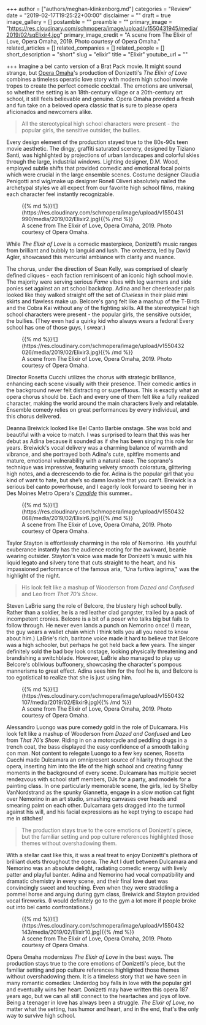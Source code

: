 +++
author = ["authors/meghan-klinkenborg.md"]
categories = "Review"
date = "2019-02-17T19:25:22+00:00"
disclaimer = ""
draft = true
image_gallery = []
postamble = ""
preamble = ""
primary_image = "https://res.cloudinary.com/schmopera/image/upload/v1550431945/media/2019/02/sqElixir4.jpg"
primary_image_credit = "A scene from The Elixir of Love, Opera Omaha, 2019. Photo courtesy of Opera Omaha."
related_articles = []
related_companies = []
related_people = []
short_description = "short"
slug = "elixir"
title = "Elixir"
youtube_url = ""

+++
Imagine a bel canto version of a Brat Pack movie. It might sound strange, but [Opera Omaha](/scene/companies/opera-omaha/)'s production of Donizetti's _The Elixir of Love_ combines a timeless operatic love story with modern high school movie tropes to create the perfect comedic cocktail. The emotions are universal, so whether the setting is an 18th-century village or a 20th-century art school, it still feels believable and genuine. Opera Omaha provided a fresh and fun take on a beloved opera classic that is sure to please opera aficionados and newcomers alike.

>All the stereotypical high school characters were present - the popular girls, the sensitive outsider, the bullies.

Every design element of the production stayed true to the 80s-90s teen movie aesthetic. The dingy, graffiti saturated scenery, designed by Tiziano Santi, was highlighted by projections of urban landscapes and colorful skies through the large, industrial windows. Lighting designer, D.M. Wood, employed subtle shifts that provided comedic and emotional focal points which were crucial in the large ensemble scenes. Costume designer Claudia Penigotti and wig/make up designer Ronell Oliveri absolutely nailed the archetypal styles we all expect from our favorite high school films, making each character feel instantly recognizable.

<figure data-type="image">{{% md %}}![](https://res.cloudinary.com/schmopera/image/upload/v1550431990/media/2019/02/Elixir2.jpg){{% /md %}}

<figcaption>A scene from The Elixir of Love, Opera Omaha, 2019. Photo courtesy of Opera Omaha.</figcaption>

</figure>

While _The Elixir of Love_ is a comedic masterpiece, Donizetti’s music ranges from brilliant and bubbly to languid and lush. The orchestra, led by David Agler, showcased this mercurial ambiance with clarity and nuance.

The chorus, under the direction of Sean Kelly, was comprised of clearly defined cliques - each faction reminiscent of an iconic high school movie. The majority were serving serious _Fame_ vibes with leg warmers and side ponies set against an art school backdrop. Adina and her cheerleader pals looked like they walked straight off the set of _Clueless_ in their plaid mini skirts and flawless make up. Belcore's gang felt like a mashup of the T-Birds and the Cobra Kai without any of the fighting skills. All the stereotypical high school characters were present - the popular girls, the sensitive outsider, the bullies. (They even had a quirky kid who always wears a fedora! Every school has one of those guys, I swear.)

<figure data-type="image">{{% md %}}![](https://res.cloudinary.com/schmopera/image/upload/v1550432026/media/2019/02/Elixir3.jpg){{% /md %}}

<figcaption>A scene from The Elixir of Love, Opera Omaha, 2019. Photo courtesy of Opera Omaha.</figcaption>

</figure>

Director Rosetta Cucchi utilizes the chorus with strategic brilliance, enhancing each scene visually with their presence. Their comedic antics in the background never felt distracting or superfluous. This is exactly what an opera chorus should be. Each and every one of them felt like a fully realized character, making the world around the main characters lively and relatable. Ensemble comedy relies on great performances by every individual, and this chorus delivered.

Deanna Breiwick looked like Bel Canto Barbie onstage. She was bold and beautiful with a voice to match. I was surprised to learn that this was her debut as Adina because it sounded as if she has been singing this role for years. Breiwick's vocal delivery was a charming balance of warmth and vibrance, and she portrayed both Adina's cute, spitfire moments and mature, emotional vulnerability with a natural ease. The soprano's technique was impressive, featuring velvety smooth coloratura, glittering high notes, and a decrescendo to die for. Adina is the popular girl that you kind of want to hate, but she’s so damn lovable that you can't. Breiwick is a serious bel canto powerhouse, and I eagerly look forward to seeing her in Des Moines Metro Opera's [_Candide_](http://desmoinesmetroopera.org/productions/candide/) this summer..

<figure data-type="image">{{% md %}}![](https://res.cloudinary.com/schmopera/image/upload/v1550432068/media/2019/02/Elixir6.jpg){{% /md %}}

<figcaption>A scene from The Elixir of Love, Opera Omaha, 2019. Photo courtesy of Opera Omaha.</figcaption>

</figure>

Taylor Stayton is effortlessly charming in the role of Nemorino. His youthful exuberance instantly has the audience rooting for the awkward, beanie wearing outsider. Stayton's voice was made for Donizetti's music with his liquid legato and silvery tone that cuts straight to the heart, and his impassioned performance of the famous aria, "Una furtiva lagrima," was the highlight of the night.

>His look felt like a mashup of Wooderson from _Dazed and Confused_ and Leo from _That 70’s Show_.

Steven LaBrie sang the role of Belcore, the blustery high school bully. Rather than a soldier, he is a red leather clad gangster, trailed by a pack of incompetent cronies. Belcore is a bit of a poser who talks big but fails to follow through. He never even lands a punch on Nemorino once! (I mean, the guy wears a wallet chain which I think tells you all you need to know about him.) LaBrie's rich, baritone voice made it hard to believe that Belcore was a high schooler, but perhaps he got held back a few years. The singer definitely sold the bad boy look onstage, looking physically threatening and brandishing a switchblade. However, LaBrie also managed to play up Belcore's oblivious buffoonery, showcasing the character's pompous mannerisms to great effect. Adina sees him for the fool he is, and Belcore is too egotistical to realize that she is just using him.

<figure data-type="image">{{% md %}}![](https://res.cloudinary.com/schmopera/image/upload/v1550432107/media/2019/02/Elixir9.jpg){{% /md %}}

<figcaption>A scene from The Elixir of Love, Opera Omaha, 2019. Photo courtesy of Opera Omaha.</figcaption>

</figure>

Alessandro Luongo was pure comedy gold in the role of Dulcamara. His look felt like a mashup of Wooderson from _Dazed and Confused_ and Leo from _That 70’s Show_. Riding in on a motorcycle and peddling drugs in a trench coat, the bass displayed the easy confidence of a smooth talking con man. Not content to relegate Luongo to a few key scenes, Rosetta Cucchi made Dulcamara an omnipresent source of hilarity throughout the opera, inserting him into the life of the high school and creating funny moments in the background of every scene. Dulcamara has multiple secret rendezvous with school staff members, DJs for a party, and models for a painting class. In one particularly memorable scene, the girls, led by Shelby VanNordstrand as the spunky Giannetta, engage in a slow motion cat fight over Nemorino in an art studio, smashing canvases over heads and smearing paint on each other. Dulcamara gets dragged into the turmoil against his will, and his facial expressions as he kept trying to escape had me in stitches!

>The production stays true to the core emotions of Donizetti's piece, but the familiar setting and pop culture references highlighted those themes without overshadowing them.

With a stellar cast like this, it was a real treat to enjoy Donizetti's plethora of brilliant duets throughout the opera. The Act I duet between Dulcamara and Nemorino was an absolute delight, radiating comedic energy with lively patter and playful banter. Adina and Nemorino had vocal compatibility and dramatic chemistry in every scene, and their final love duet was convincingly sweet and touching. Even when they were straddling a pommel horse and arguing during gym class, Breiwick and Stayton provided vocal fireworks. (I would definitely go to the gym a lot more if people broke out into bel canto confrontations.)

<figure data-type="image">{{% md %}}![](https://res.cloudinary.com/schmopera/image/upload/v1550432143/media/2019/02/Elixir10.jpg){{% /md %}}

<figcaption>A scene from The Elixir of Love, Opera Omaha, 2019. Photo courtesy of Opera Omaha.</figcaption>

</figure>

Opera Omaha modernizes _The Elixir of Love_ in the best ways. The production stays true to the core emotions of Donizetti's piece, but the familiar setting and pop culture references highlighted those themes without overshadowing them. It is a timeless story that we have seen in many romantic comedies: Underdog boy falls in love with the popular girl and eventually wins her heart. Donizetti may have written this opera 187 years ago, but we can all still connect to the heartaches and joys of love. Being a teenager in love has always been a struggle. _The Elixir of Love,_ no matter what the setting, has humor and heart, and in the end, that's the only way to survive high school.